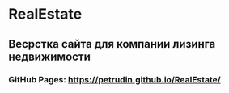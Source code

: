 # RealEstate
## Весрстка сайта для компании лизинга недвижимости

### GitHub Pages: <https://petrudin.github.io/RealEstate/>


